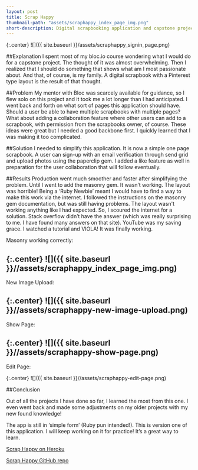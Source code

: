 ```yaml
---
layout: post
title: Scrap Happy
thumbnail-path: "assets/scraphappy_index_page_img.png"
short-description: Digital scrapbooking application and capstone project.
---
```

{:.center}
![]({{ site.baseurl }}/assets/scraphappy_signin_page.png)

##Explanation
I spent most of my bloc.io course wondering what I would do for a capstone project. The thought of it was almost overwhelming. Then I realized that I should do something that shows what am I most passionate about. And that, of course, is my family. A digital scrapbook with a Pinterest type layout is the result of that thought.


##Problem
My mentor with Bloc was scarcely available for guidance, so I flew solo on this project and it took me a lot longer than I had anticipated. I went back and forth on what sort of pages this application should have. Should a user be able to have multiple scrapbooks with multiple pages? What about adding a collaboration feature where other users can add to a scrapbook, with permission from the scrapbooks owner, of course. These ideas were great but I needed a good backbone first. I quickly learned that I was making it too complicated. 

##Solution
I needed to simplify this application. It is now a simple one page scrapbook. A user can sign-up with an email verification through send grid and upload photos using the paperclip gem. I added a like feature as well in preparation for the user collaboration that will follow eventually.


##Results
Production went much smoother and faster after simplifying the problem. Until I went to add the masonry gem. It wasn’t working. The layout was horrible! Being a ‘Ruby Newbie’ meant I would have to find a way to make this work via the internet. I followed the instructions on the masonry gem documentation, but was still having problems. The layout wasn't working anything like I had expected. So, I scoured the internet for a solution. Stack overflow didn’t have the answer (which was really surprising to me. I have found many answers on that site). YouTube was my saving grace. I watched a tutorial and VIOLA! It was finally working.

Masonry working correctly:

{:.center}
![]({{ site.baseurl }}//assets/scraphappy_index_page_img.png)
---------------------

New Image Upload:

{:.center}
![]({{ site.baseurl }}//assets/scraphappy-new-image-upload.png)
----------------------


Show Page:

{:.center}
![]({{ site.baseurl }}//assets/scraphappy-show-page.png)
----------------------


Edit Page:

{:.center}
![]({{ site.baseurl }}//assets/scraphappy-edit-page.png)


##Conclusion

Out of all the projects I have done so far, I learned the most from this one. I even went back and made some adjustments on my older projects with my new found  knowledge! 

The app is still in ‘simple form’ (Ruby pun intended!). This is version one of this application. I will keep working on it for practice! It’s a great way to learn.

<p><a href="https://scraphappy.herokuapp.com/">Scrap Happy on Heroku</a></p>

<p><a href="https://github.com/turnerjackie425/Scrap-Happy" title="Scrap Happy code">Scrap Happy GitHub repo</a></p>
